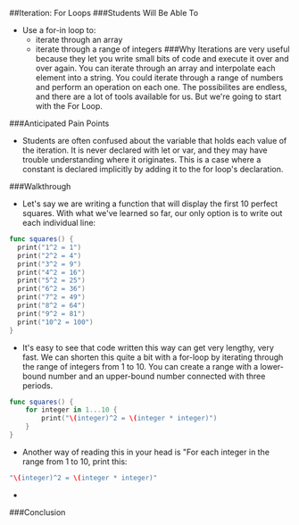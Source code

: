 ##Iteration: For Loops
###Students Will Be Able To
- Use a for-in loop to:
  - iterate through an array
  - iterate through a range of integers
###Why
Iterations are very useful because they let you write small bits of code and execute it over and over again. You can iterate through an array and interpolate each element into a string. You could iterate through a range of numbers and perform an operation on each one. The possibilites are endless, and there are a lot of tools available for us. But we're going to start with the For Loop.

###Anticipated Pain Points
- Students are often confused about the variable that holds each value of the iteration. It is never declared with let or var, and they may have trouble understanding where it originates. This is a case where a constant is declared implicitly by adding it to the for loop's declaration. 

###Walkthrough
- Let's say we are writing a function that will display the first 10 perfect squares. With what we've learned so far, our only option is to write out each individual line:
```Swift
func squares() {
  print("1^2 = 1")
  print("2^2 = 4")
  print("3^2 = 9")
  print("4^2 = 16")
  print("5^2 = 25")
  print("6^2 = 36")
  print("7^2 = 49")
  print("8^2 = 64")
  print("9^2 = 81")
  print("10^2 = 100")
}
```
- It's easy to see that code written this way can get very lengthy, very fast. We can shorten this quite a bit with a for-loop by iterating through the range of integers from 1 to 10. You can create a range with a lower-bound number and an upper-bound number connected with three periods.
```Swift
func squares() {
    for integer in 1...10 {
        print("\(integer)^2 = \(integer * integer)")
    }
}
```
- Another way of reading this in your head is "For each integer in the range from 1 to 10, print this: 
```Swift
"\(integer)^2 = \(integer * integer)"
```
- 

###Conclusion
